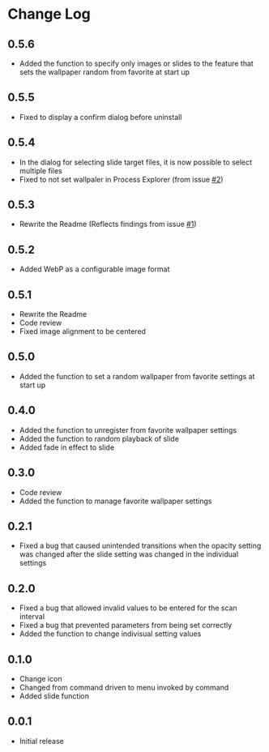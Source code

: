 # Change Log

## 0.5.6
 - Added the function to specify only images or slides to the feature that sets the wallpaper random from favorite at start up

## 0.5.5
 - Fixed to display a confirm dialog before uninstall

## 0.5.4
 - In the dialog for selecting slide target files, it is now possible to select multiple files
 - Fixed to not set wallpaler in Process Explorer (from issue [#2](https://github.com/Angelmaneuver/wallpaper-setting/issues/2))

## 0.5.3
 - Rewrite the Readme (Reflects findings from issue [#1](https://github.com/Angelmaneuver/wallpaper-setting/issues/1))

## 0.5.2
 - Added WebP as a configurable image format

## 0.5.1
- Rewrite the Readme
- Code review
- Fixed image alignment to be centered

## 0.5.0
- Added the function to set a random wallpaper from favorite settings at start up

## 0.4.0
- Added the function to unregister from favorite wallpaper settings
- Added the function to random playback of slide
- Added fade in effect to slide

## 0.3.0
- Code review
- Added the function to manage favorite wallpaper settings

## 0.2.1
- Fixed a bug that caused unintended transitions when the opacity setting was changed after the slide setting was changed in the individual settings

## 0.2.0
- Fixed a bug that allowed invalid values to be entered for the scan interval
- Fixed a bug that prevented parameters from being set correctly
- Added the function to change indivisual setting values

## 0.1.0
- Change icon
- Changed from command driven to menu invoked by command
- Added slide function

## 0.0.1

- Initial release
